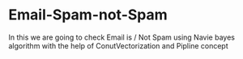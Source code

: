 # Email-Spam-not-Spam
In this we are going to check Email is / Not Spam using Navie bayes algorithm with the help of ConutVectorization and Pipline concept
